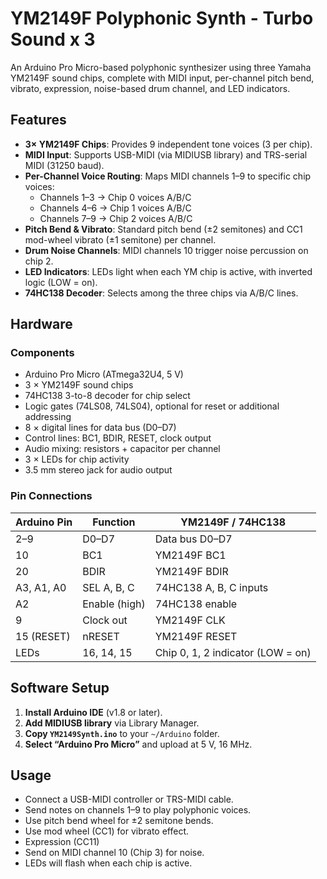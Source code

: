# YM2149F Polyphonic Synth - Turbo Sound x 3

An Arduino Pro Micro-based polyphonic synthesizer using three Yamaha YM2149F sound chips, complete with MIDI input, per-channel pitch bend, vibrato, expression, noise-based drum channel, and LED indicators.

## Features

- **3× YM2149F Chips**: Provides 9 independent tone voices (3 per chip).  
- **MIDI Input**: Supports USB-MIDI (via MIDIUSB library) and TRS-serial MIDI (31250 baud).  
- **Per-Channel Voice Routing**: Maps MIDI channels 1–9 to specific chip voices:  
  - Channels 1–3 → Chip 0 voices A/B/C  
  - Channels 4–6 → Chip 1 voices A/B/C  
  - Channels 7–9 → Chip 2 voices A/B/C  
- **Pitch Bend & Vibrato**: Standard pitch bend (±2 semitones) and CC1 mod-wheel vibrato (±1 semitone) per channel.  
- **Drum Noise Channels**: MIDI channels 10 trigger noise percussion on chip 2.  
- **LED Indicators**: LEDs light when each YM chip is active, with inverted logic (LOW = on).  
- **74HC138 Decoder**: Selects among the three chips via A/B/C lines.  

## Hardware

### Components

- Arduino Pro Micro (ATmega32U4, 5 V)  
- 3 × YM2149F sound chips  
- 74HC138 3-to-8 decoder for chip select  
- Logic gates (74LS08, 74LS04), optional for reset or additional addressing  
- 8 × digital lines for data bus (D0–D7)  
- Control lines: BC1, BDIR, RESET, clock output  
- Audio mixing: resistors + capacitor per channel  
- 3 × LEDs for chip activity  
- 3.5 mm stereo jack for audio output  

### Pin Connections

| Arduino Pin | Function       | YM2149F / 74HC138                    |
|-------------|----------------|--------------------------------------|
| 2–9         | D0–D7          | Data bus D0–D7                       |
| 10          | BC1            | YM2149F BC1                          |
| 20          | BDIR           | YM2149F BDIR                         |
| A3, A1, A0  | SEL A, B, C    | 74HC138 A, B, C inputs               |
| A2          | Enable (high)  | 74HC138 enable                       |
| 9           | Clock out      | YM2149F CLK                          |
| 15 (RESET)  | nRESET         | YM2149F RESET                        |
| LEDs        | 16, 14, 15     | Chip 0, 1, 2 indicator (LOW = on)    |

## Software Setup

1. **Install Arduino IDE** (v1.8 or later).  
2. **Add MIDIUSB library** via Library Manager.  
3. **Copy `YM2149Synth.ino`** to your `~/Arduino` folder.  
4. **Select “Arduino Pro Micro”** and upload at 5 V, 16 MHz.  

## Usage

- Connect a USB-MIDI controller or TRS-MIDI cable.  
- Send notes on channels 1–9 to play polyphonic voices.  
- Use pitch bend wheel for ±2 semitone bends.  
- Use mod wheel (CC1) for vibrato effect.
- Expression (CC11)  
- Send on MIDI channel 10 (Chip 3) for noise.  
- LEDs will flash when each chip is active. 
